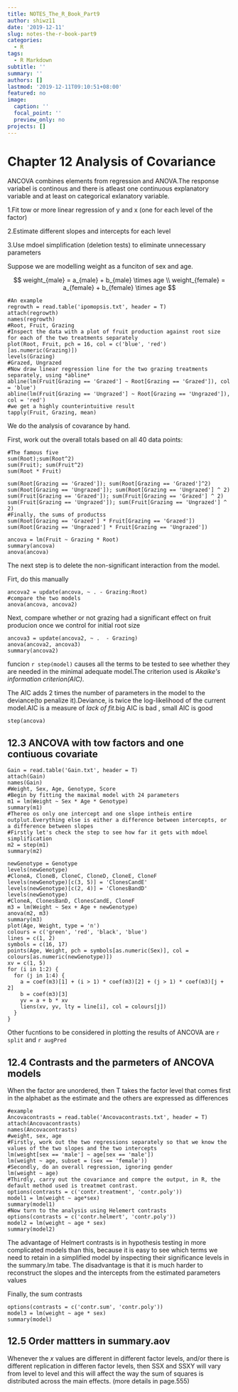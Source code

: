 ```yaml
---
title: NOTES_The_R_Book_Part9
author: shiwz11
date: '2019-12-11'
slug: notes-the-r-book-part9
categories:
  - R
tags:
  - R Markdown
subtitle: ''
summary: ''
authors: []
lastmod: '2019-12-11T09:10:51+08:00'
featured: no
image:
  caption: ''
  focal_point: ''
  preview_only: no
projects: []
---
```


# Chapter 12 Analysis of Covariance

ANCOVA combines elements from regression and ANOVA.The response variabel is continous and there is atleast one continuous explanatory variable and at least on categorical exlanatory variable.

1.Fit tow or more linear regression of y and x (one for each level of the factor)

2.Estimate different slopes and intercepts for each level

3.Use mdoel simplification (deletion tests) to eliminate unnecessary parameters

Suppose we are modelling weight as a funciton of sex and age.

$$
weight_{male} = a_{male} + b_{male} \times age \\
weight_{female} = a_{female} + b_{female} \times age
$$

```{r}
#An example
regrowth = read.table('ipomopsis.txt', header = T)
attach(regrowth)
names(regrowth)
#Root, Fruit, Grazing
#Inspect the data with a plot of fruit production against root size for each of the two treatments separately
plot(Root, Fruit, pch = 16, col = c('blue', 'red')[as.numeric(Grazing)])
levels(Grazing)
#Grazed, Ungrazed
#Now draw linear regression line for the two grazing treatments separately, using *abline*
abline(lm(Fruit[Grazing == 'Grazed'] ~ Root[Grazing == 'Grazed']), col = 'blue')
abline(lm(Fruit[Grazing == 'Ungrazed'] ~ Root[Grazing == 'Ungrazed']), col = 'red')
#we get a highly counterintuitive result
tapply(Fruit, Grazing, mean)
```

We do the analysis of covarance by hand.

First, work out the overall totals based on all 40 data points:

```{r}
#The famous five
sum(Root);sum(Root^2)
sum(Fruit); sum(Fruit^2)
sum(Root * Fruit)

sum(Root[Grazing == 'Grazed']); sum(Root[Grazing == 'Grazed']^2)
sum(Root[Grazing == 'Ungrazed']); sum(Root[Grazing == 'Ungrazed'] ^ 2)
sum(Fruit[Grazing == 'Grazed']); sum(Fruit[Grazing == 'Grazed'] ^ 2)
sum(Fruit[Grazing == 'Ungrazed']); sum(Fruit[Grazing == 'Ungrazed'] ^ 2)
#Finally, the sums of productss
sum(Root[Grazing == 'Grazed'] * Fruit[Grazing == 'Grazed'])
sum(Root[Grazing == 'Ungrazed'] * Fruit[Grazing == 'Ungrazed'])
```

```{r}
ancova = lm(Fruit ~ Grazing * Root)
summary(ancova)
anova(ancova)
```

The next step is to delete the non-significant interaction from the model.

Firt, do this manually

```{r}
ancova2 = update(ancova, ~ . - Grazing:Root)
#compare the two models
anova(ancova, ancova2)
```

Next, compare whether or not grazing had a significant effect on fruit producion once we control for initial root size

```{r}
ancova3 = update(ancova2, ~ .  - Grazing)
anova(ancova2, ancova3)
summary(ancova2)
```

funcion `r step(model)` causes all the terms to be tested to see whether they are needed in the minimal adequate model.The criterion used is *Akaike's information criterion(AIC)*.

The AIC adds 2 times the number of parameters in the model to the deviance(to penalize it).Deviance, is twice the log-likelihood of the current model.AIC is a measure of *lack of fit*.big AIC is bad , small AIC is good

```{r}
step(ancova)
```

## 12.3 ANCOVA with tow factors and one contiuous covariate

```{r}
Gain = read.table('Gain.txt', header = T)
attach(Gain)
names(Gain)
#Weight, Sex, Age, Genotype, Score
#Begin by fitting the maximal model with 24 parameters
m1 = lm(Weight ~ Sex * Age * Genotype)
summary(m1)
#Thereo os only one intercept and one slope intheis entire outplut.Everything else is either a difference between intercepts, or a difference between slopes
#Firstly let's check the step to see how far it gets with mdoel simplification
m2 = step(m1)
summary(m2)
```

```{r}
newGenotype = Genotype
levels(newGenotype)
#CloneA, CloneB, CloneC, CloneD, CloneE, CloneF
levels(newGenotype)[c(3, 5)] = 'ClonesCandE'
levels(newGenotype)[c(2, 4)] = 'ClonesBandD'
levels(newGenotype)
#CloneA, ClonesBanD, ClonesCandE, CloneF
m3 = lm(Weight ~ Sex + Age + newGenotype)
anova(m2, m3)
summary(m3)
plot(Age, Weight, type = 'n')
colours = c('green', 'red', 'black', 'blue')
lines = c(1, 2)
symbols = c(16, 17)
points(Age, Weight, pch = symbols[as.numeric(Sex)], col = colours[as.numeric(newGenotype)])
xv = c(1, 5)
for (i in 1:2) {
  for (j in 1:4) {
    a = coef(m3)[1] + (i > 1) * coef(m3)[2] + (j > 1) * coef(m3)[j + 2]
    b = coef(m3)[3]
    yv = a + b * xv
    liens(xv, yv, lty = line[i], col = colours[j])
  }
}

```

Other fucntions to be considered in plotting the results of ANCOVA are `r split` and `r augPred`

## 12.4 Contrasts and the parmeters of ANCOVA models

When the factor are unordered, then T takes the factor level that comes first in the alphabet as the estimate and the others are expressed as differences
  
```{r}
#example
Ancovacontrasts = read.table('Ancovacontrasts.txt', header = T)
attach(Ancovacontrasts)
names(Ancovacontrasts)
#weight, sex, age
#Firstly, work out the two regressions separately so that we know the values of the two slopes and the two intercepts
lm(weight[sex == 'male'] ~ age[sex == 'male'])
lm(weight ~ age, subset = (sex == 'female'))
#Secondly, do an overall regression, ignoring gender
lm(weight ~ age)
#Thirdly, carry out the covariance and compre the output, in R, the default method used is treatmet contrast.
options(contrasts = c('contr.treatment', 'contr.poly'))
model1 = lm(weight ~ age*sex)
summary(model1)
#Now turn to the analysis using Helemert contrasts
options(contrasts = c('contr.helmert', 'contr.poly'))
model2 = lm(weight ~ age * sex)
summary(model2)

```

The advantage of Helmert contrasts is in hypothesis testing in more complicated models than this, because it is easy to see which terms we need to retain in a simplified model by inspecting their significance  levels in the summary.lm tabe. The disadvantage is that it is much harder to reconstruct the slopes and the intercepts from the estimated parameters values

Finally, the sum contrasts

```{r}
options(contrasts = c('contr.sum', 'contr.poly'))
model3 = lm(weight ~ age * sex)
summary(model)
```

## 12.5 Order mattters in summary.aov

Whenever the $x$ values are different in different factor levels, and/or there is different replication in differen factor levels, then SSX and SSXY will vary from level to level and this will affect the way the sum of squares is distributed across the main effects.
(more details in page.555)

